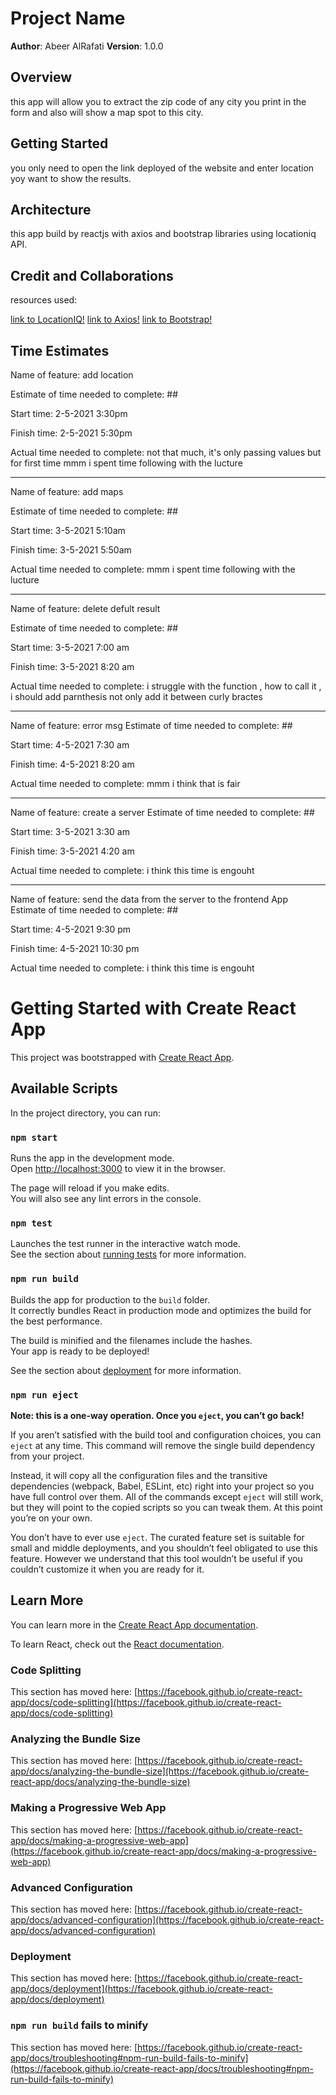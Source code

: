 # Project Name

**Author**: Abeer AlRafati
**Version**: 1.0.0 

## Overview
this app will allow you to extract the zip code of any city you print in the form and also will show a map spot to this city.  
## Getting Started
you only need to open the link deployed of the website and enter location yoy want to show the results.

## Architecture
this app build by reactjs with axios and bootstrap libraries using locationiq API.


## Credit and Collaborations

resources used:

[link to LocationIQ!](https://locationiq.com/)
[link to Axios!](https://www.npmjs.com/package/axios)
[link to Bootstrap!](https://react-bootstrap.github.io/)




## Time Estimates  

Name of feature: add location

Estimate of time needed to complete: ##

Start time: 2-5-2021 3:30pm

Finish time: 2-5-2021 5:30pm

Actual time needed to complete: not that much, it's only passing values but for first time mmm i spent time following with the lucture  

--------------------------
Name of feature: add maps

Estimate of time needed to complete: ##

Start time: 3-5-2021 5:10am

Finish time: 3-5-2021 5:50am

Actual time needed to complete:   mmm i spent time following with the lucture  

------------------------
Name of feature: delete defult result

Estimate of time needed to complete: ##

Start time: 3-5-2021 7:00 am

Finish time: 3-5-2021 8:20 am

Actual time needed to complete:  i struggle with the function , how to call it , i should add parnthesis not only add it between curly bractes  

---------------------------
Name of feature: error msg
Estimate of time needed to complete: ##

Start time: 4-5-2021 7:30 am

Finish time: 4-5-2021 8:20 am

Actual time needed to complete: mmm i think that is fair  

----------------------------
Name of feature: create a server
Estimate of time needed to complete: ##

Start time: 3-5-2021 3:30 am

Finish time: 3-5-2021 4:20 am

Actual time needed to complete: i think this time is engouht  

----------------------------
Name of feature: send the data from the server to the frontend App
Estimate of time needed to complete: ##

Start time: 4-5-2021 9:30 pm

Finish time: 4-5-2021 10:30 pm

Actual time needed to complete: i think this time is engouht  


# Getting Started with Create React App

This project was bootstrapped with [Create React App](https://github.com/facebook/create-react-app).

## Available Scripts

In the project directory, you can run:

### `npm start`

Runs the app in the development mode.\
Open [http://localhost:3000](http://localhost:3000) to view it in the browser.

The page will reload if you make edits.\
You will also see any lint errors in the console.

### `npm test`

Launches the test runner in the interactive watch mode.\
See the section about [running tests](https://facebook.github.io/create-react-app/docs/running-tests) for more information.

### `npm run build`

Builds the app for production to the `build` folder.\
It correctly bundles React in production mode and optimizes the build for the best performance.

The build is minified and the filenames include the hashes.\
Your app is ready to be deployed!

See the section about [deployment](https://facebook.github.io/create-react-app/docs/deployment) for more information.

### `npm run eject`

**Note: this is a one-way operation. Once you `eject`, you can’t go back!**

If you aren’t satisfied with the build tool and configuration choices, you can `eject` at any time. This command will remove the single build dependency from your project.

Instead, it will copy all the configuration files and the transitive dependencies (webpack, Babel, ESLint, etc) right into your project so you have full control over them. All of the commands except `eject` will still work, but they will point to the copied scripts so you can tweak them. At this point you’re on your own.

You don’t have to ever use `eject`. The curated feature set is suitable for small and middle deployments, and you shouldn’t feel obligated to use this feature. However we understand that this tool wouldn’t be useful if you couldn’t customize it when you are ready for it.

## Learn More

You can learn more in the [Create React App documentation](https://facebook.github.io/create-react-app/docs/getting-started).

To learn React, check out the [React documentation](https://reactjs.org/).

### Code Splitting

This section has moved here: [https://facebook.github.io/create-react-app/docs/code-splitting](https://facebook.github.io/create-react-app/docs/code-splitting)

### Analyzing the Bundle Size

This section has moved here: [https://facebook.github.io/create-react-app/docs/analyzing-the-bundle-size](https://facebook.github.io/create-react-app/docs/analyzing-the-bundle-size)

### Making a Progressive Web App

This section has moved here: [https://facebook.github.io/create-react-app/docs/making-a-progressive-web-app](https://facebook.github.io/create-react-app/docs/making-a-progressive-web-app)

### Advanced Configuration

This section has moved here: [https://facebook.github.io/create-react-app/docs/advanced-configuration](https://facebook.github.io/create-react-app/docs/advanced-configuration)

### Deployment

This section has moved here: [https://facebook.github.io/create-react-app/docs/deployment](https://facebook.github.io/create-react-app/docs/deployment)

### `npm run build` fails to minify

This section has moved here: [https://facebook.github.io/create-react-app/docs/troubleshooting#npm-run-build-fails-to-minify](https://facebook.github.io/create-react-app/docs/troubleshooting#npm-run-build-fails-to-minify)
